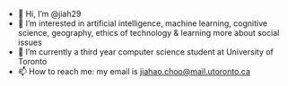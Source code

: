 - 👋 Hi, I’m @jiah29
- 👀 I’m interested in artificial intelligence, machine learning, cognitive science, geography, ethics of technology & learning more about social issues
- 🌱 I’m currently a third year computer science student at University of Toronto
- 📫 How to reach me: my email is jiahao.choo@mail.utoronto.ca

<!---
jiah29/jiah29 is a ✨ special ✨ repository because its `README.md` (this file) appears on your GitHub profile.
You can click the Preview link to take a look at your changes.
--->
